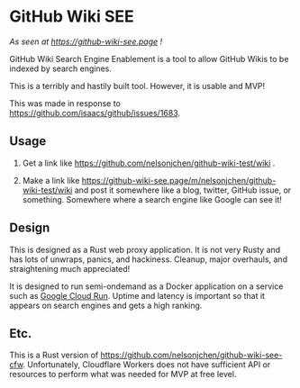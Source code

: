# GitHub Wiki SEE

*As seen at https://github-wiki-see.page !*

GitHub Wiki Search Engine Enablement is a tool to allow GitHub Wikis to be indexed by search engines.

This is a terribly and hastily built tool. However, it is usable and MVP!

This was made in response to https://github.com/isaacs/github/issues/1683.

## Usage

1. Get a link like https://github.com/nelsonjchen/github-wiki-test/wiki .

2. Make a link like https://github-wiki-see.page/m/nelsonjchen/github-wiki-test/wiki and post it somewhere like a blog, twitter, GitHub issue, or something. Somewhere where a search engine like Google can see it!

## Design

This is designed as a Rust web proxy application. It is not very Rusty and has lots of unwraps, panics, and hackiness. Cleanup, major overhauls, and straightening much appreciated!

It is designed to run semi-ondemand as a Docker application on a service such as [Google Cloud Run][gcr]. Uptime and latency is important so that it appears on search engines and gets a high ranking.

## Etc.

This is a Rust version of https://github.com/nelsonjchen/github-wiki-see-cfw. Unfortunately, Cloudflare Workers does not have sufficient API or resources to perform what was needed for MVP at free level.

[gcr]: https://cloud.google.com/run
